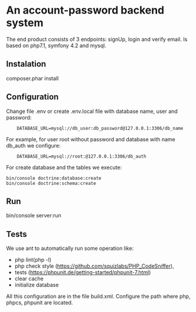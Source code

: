 # An account-password backend system

The end product consists of 3 endpoints: signUp, login and verify email.
Is based on php7.1, symfony 4.2 and mysql. 




## Instalation 
composer.phar install 


## Configuration 
Change file .env  or create .env.local file with database name, user and password:
``` 
    DATABASE_URL=mysql://db_user:db_password@127.0.0.1:3306/db_name 
```
For example, for user root without password and database with name db_auth we configure:
```
    DATABASE_URL=mysql://root:@127.0.0.1:3306/db_auth
``` 
For create database and the tables we execute:
```
bin/console doctrine:database:create
bin/console doctrine:schema:create
``` 
  


## Run 
bin/console server:run


## Tests
We use ant to automatically run some operation like:
 * php lint(php -l) 
 * php check style (https://github.com/squizlabs/PHP_CodeSniffer), 
 * tests (https://phpunit.de/getting-started/phpunit-7.html)
 * clear cache
 * initialize database
  
All this configuration are in the file build.xml. 
Configure the path where php, phpcs, phpunit are located.

